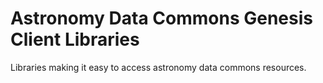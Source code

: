# Astronomy Data Commons Genesis Client Libraries

Libraries making it easy to access astronomy data commons resources.
